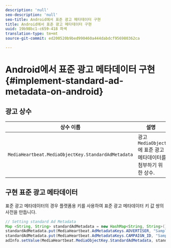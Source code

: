 ```yaml
---
description: 'null'
seo-description: 'null'
seo-title: Android에서 표준 광고 메타데이터 구현
title: Android에서 표준 광고 메타데이터 구현
uuid: 19b98bc1-c659-418 파섹
translation-type: tm+mt
source-git-commit: ed200520b9bed990460a444dabdcf956980362ca

---
```



# Android에서 표준 광고 메타데이터 구현{#implement-standard-ad-metadata-on-android}

## 광고 상수

| 상수 이름 | 설명   |
|---|---|
| `MediaHeartbeat.MediaObjectKey.StandardAdMetadata` | 광고 `MediaObject`에 표준 광고 메타데이터를 첨부하기 위한 상수. |

## 구현 표준 광고 메타데이터

표준 광고 메타데이터의 경우 플랫폼용 키를 사용하여 표준 광고 메타데이터 키 값 쌍의 사전을 만듭니다.

```java
// Setting standard Ad Metadata 
Map <String, String> standardAdMetadata = new HashMap<String, String>(); 
standardAdMetadata.put(MediaHeartbeat.AdMetadataKeys.ADVERTISER, "Sample Advertiser"); 
standardAdMetadata.put(MediaHeartbeat.AdMetadataKeys.CAMPAIGN_ID, "Sample Campaign"); 
adInfo.setValue(MediaHeartbeat.MediaObjectKey.StandardAdMetadata, standardAdMetadata); 
```

